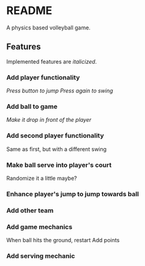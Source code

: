 # README #
A physics based volleyball game.

## Features ##
Implemented features are *italicized*.

### Add player functionality ###
*Press button to jump*
*Press again to swing*

### Add ball to game ###
*Make it drop in front of the player*

### Add second player functionality ###
Same as first, but with a different swing

### Make ball serve into player's court ###
Randomize it a little maybe?

### Enhance player's jump to jump towards ball ###

### Add other team ###

### Add game mechanics ###
When ball hits the ground, restart
Add points

### Add serving mechanic ###